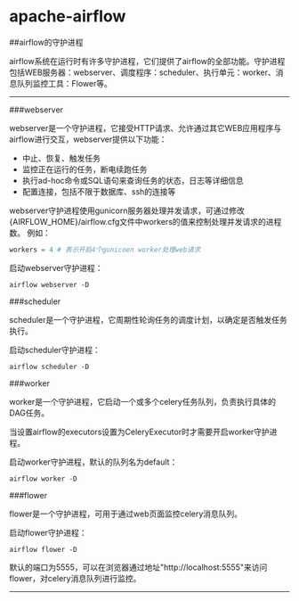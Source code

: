 # apache-airflow

##airflow的守护进程

airflow系统在运行时有许多守护进程，它们提供了airflow的全部功能。守护进程包括WEB服务器：webserver、调度程序：scheduler、执行单元：worker、消息队列监控工具：Flower等。

---

###webserver

webserver是一个守护进程，它接受HTTP请求、允许通过其它WEB应用程序与airflow进行交互，webserver提供以下功能：

- 中止、恢复、触发任务  
- 监控正在运行的任务，断电续跑任务
- 执行ad-hoc命令或SQL语句来查询任务的状态，日志等详细信息
- 配置连接，包括不限于数据库、ssh的连接等

webserver守护进程使用gunicorn服务器处理并发请求，可通过修改{AIRFLOW_HOME}/airflow.cfg文件中workers的值来控制处理并发请求的进程数。
例如：

```python
workers = 4 # 表示开启4个gunicoen worker处理web请求
```

启动webserver守护进程：
```shell
airflow webserver -D
```

###scheduler

scheduler是一个守护进程，它周期性轮询任务的调度计划，以确定是否触发任务执行。

启动scheduler守护进程：

```shell
airflow scheduler -D
```

###worker

worker是一个守护进程，它启动一个或多个celery任务队列，负责执行具体的DAG任务。

当设置airflow的executors设置为CeleryExecutor时才需要开启worker守护进程。

启动worker守护进程，默认的队列名为default：

```shell
airflow worker -D
```

###flower

flower是一个守护进程，可用于通过web页面监控celery消息队列。

启动flower守护进程：

```shell
airflow flower -D
```

默认的端口为5555，可以在浏览器通过地址"http://localhost:5555"来访问flower，对celery消息队列进行监控。



---
